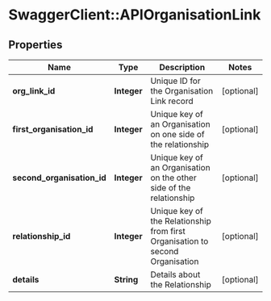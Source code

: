 # SwaggerClient::APIOrganisationLink

## Properties
Name | Type | Description | Notes
------------ | ------------- | ------------- | -------------
**org_link_id** | **Integer** | Unique ID for the Organisation Link record | [optional] 
**first_organisation_id** | **Integer** | Unique key of an Organisation on one side of the relationship | [optional] 
**second_organisation_id** | **Integer** | Unique key of an Organisation on the other side of the relationship | [optional] 
**relationship_id** | **Integer** | Unique key of the Relationship from first Organisation to second Organisation | [optional] 
**details** | **String** | Details about the Relationship | [optional] 


